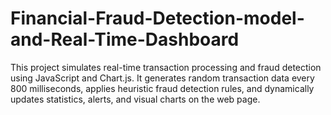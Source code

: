 # Financial-Fraud-Detection-model-and-Real-Time-Dashboard
This project simulates real-time transaction processing and fraud detection using JavaScript and Chart.js. It generates random transaction data every 800 milliseconds, applies heuristic fraud detection rules, and dynamically updates statistics, alerts, and visual charts on the web page. 
